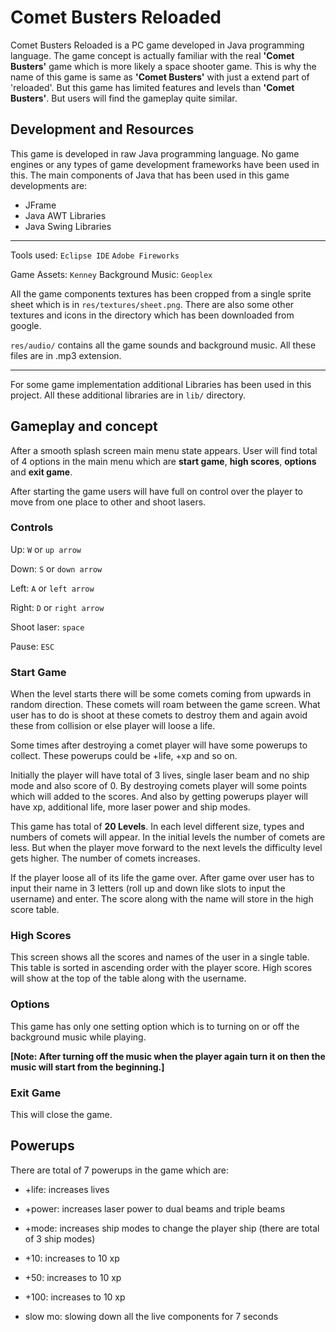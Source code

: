 # Comet Busters Reloaded

Comet Busters Reloaded is a PC game developed in Java programming language. The
game concept is actually familiar with the real **'Comet Busters'** game which
is more likely a space shooter game. This is why the name of this game is same
as **'Comet Busters'** with just a extend part of 'reloaded'. But this game has
limited features and levels than **'Comet Busters'**. But users will find the
gameplay quite similar.

## Development and Resources

This game is developed in raw Java programming language. No game engines or any
types of game development frameworks have been used in this. The main components
of Java that has been used in this game developments are:

* JFrame
* Java AWT Libraries
* Java Swing Libraries

---

Tools used: `Eclipse IDE` `Adobe Fireworks`

Game Assets: `Kenney`
Background Music: `Geoplex`

All the game components textures has been cropped from a single sprite sheet
which is in `res/textures/sheet.png`. There are also some other textures and
icons in the directory which has been downloaded from google.

`res/audio/` contains all the game sounds and background music. All these files
are in .mp3 extension.

---

For some game implementation additional Libraries has been used in this project.
All these additional libraries are in `lib/` directory.

## Gameplay and concept

After a smooth splash screen main menu state appears. User will find total of
4 options in the main menu which are **start game**, **high scores**,
**options** and **exit game**.

After starting the game users will have full on control over the player to move
from one place to other and shoot lasers.

### Controls

Up: `W` or `up arrow`

Down: `S` or `down arrow`

Left: `A` or `left arrow`

Right: `D` or `right arrow`

Shoot laser: `space`

Pause: `ESC`

### Start Game

When the level starts there will be some comets coming from upwards in random
direction. These comets will roam between the game screen. What user has to do
is shoot at these comets to destroy them and again avoid these from collision
or else player will loose a life.

Some times after destroying a comet player will have some powerups to collect.
These powerups could be +life, +xp and so on.

Initially the player will have total of 3 lives, single laser beam and no ship
mode and also score of 0. By destroying comets player will some points which
will added to the scores. And also by getting powerups player will have xp,
additional life, more laser power and ship modes.

This game has total of **20 Levels**. In each level different size, types and
numbers of comets will appear. In the initial levels the number of comets are
less. But when the player move forward to the next levels the difficulty level
gets higher. The number of comets increases.

If the player loose all of its life the game over. After game over user has to
input their name in 3 letters (roll up and down like slots to input the username)
and enter. The score along with the name will store in the high score table.

### High Scores

This screen shows all the scores and names of the user in a single table. This
table is sorted in ascending order with the player score. High scores will show
at the top of the table along with the username.

### Options

This game has only one setting option which is to turning on or off the
background music while playing.

**[Note: After turning off the music when the player again turn it on then the
music will start from the beginning.]**

### Exit Game

This will close the game.

## Powerups

There are total of 7 powerups in the game which are:

* +life: increases lives

* +power: increases laser power to dual beams and triple beams

* +mode: increases ship modes to change the player ship (there are total of 3
  ship modes)

* +10: increases to 10 xp

* +50: increases to 10 xp

* +100: increases to 10 xp

* slow mo: slowing down all the live components for 7 seconds
